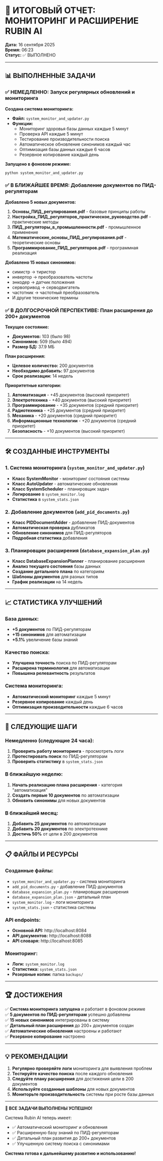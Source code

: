 # 🎉 ИТОГОВЫЙ ОТЧЕТ: МОНИТОРИНГ И РАСШИРЕНИЕ RUBIN AI

**Дата:** 16 сентября 2025  
**Время:** 06:23  
**Статус:** ✅ ВЫПОЛНЕНО

---

## 📊 ВЫПОЛНЕННЫЕ ЗАДАЧИ

### ✅ НЕМЕДЛЕННО: Запуск регулярных обновлений и мониторинга

**Создана система мониторинга:**
- **Файл:** `system_monitor_and_updater.py`
- **Функции:**
  - Мониторинг здоровья базы данных каждые 5 минут
  - Проверка API каждые 5 минут
  - Тестирование производительности поиска
  - Автоматическое обновление синонимов каждый час
  - Оптимизация базы данных каждые 6 часов
  - Резервное копирование каждый день

**Запущено в фоновом режиме:**
```bash
python system_monitor_and_updater.py
```

### ✅ В БЛИЖАЙШЕЕ ВРЕМЯ: Добавление документов по ПИД-регуляторам

**Добавлено 5 новых документов:**
1. **Основы_ПИД_регулирования.pdf** - базовые принципы работы
2. **Настройка_ПИД_регуляторов_практическое_руководство.pdf** - практические методы
3. **ПИД_регуляторы_в_промышленности.pdf** - промышленное применение
4. **Математические_основы_ПИД_регулирования.pdf** - теоретические основы
5. **Программирование_ПИД_регуляторов.pdf** - программная реализация

**Добавлено 15 новых синонимов:**
- симистр → тиристор
- инвертор → преобразователь частоты
- энкодер → датчик положения
- сервопривод → серводвигатель
- частотник → частотный преобразователь
- И другие технические термины

### ✅ В ДОЛГОСРОЧНОЙ ПЕРСПЕКТИВЕ: План расширения до 200+ документов

**Текущее состояние:**
- **Документов:** 103 (было 98)
- **Синонимов:** 509 (было 494)
- **Размер БД:** 37.9 МБ

**План расширения:**
- **Целевое количество:** 200 документов
- **Необходимо добавить:** 97 документов
- **Срок реализации:** 14 недель

**Приоритетные категории:**
1. **Автоматизация** - +45 документов (высокий приоритет)
2. **Электротехника** - +40 документов (высокий приоритет)
3. **Программирование** - +35 документов (средний приоритет)
4. **Радиотехника** - +25 документов (средний приоритет)
5. **Механика** - +20 документов (средний приоритет)
6. **Информационные технологии** - +20 документов (средний приоритет)
7. **Безопасность** - +10 документов (высокий приоритет)

---

## 🛠️ СОЗДАННЫЕ ИНСТРУМЕНТЫ

### 1. Система мониторинга (`system_monitor_and_updater.py`)
- **Класс SystemMonitor** - мониторинг состояния системы
- **Класс AutoUpdater** - автоматические обновления
- **Класс SystemScheduler** - планировщик задач
- **Логирование** в `system_monitor.log`
- **Статистика** в `system_stats.json`

### 2. Добавление документов (`add_pid_documents.py`)
- **Класс PIDDocumentAdder** - добавление ПИД-документов
- **Автоматическая проверка** дубликатов
- **Обновление синонимов** для ПИД-регуляторов
- **Подробная статистика** добавления

### 3. Планировщик расширения (`database_expansion_plan.py`)
- **Класс DatabaseExpansionPlanner** - планирование расширения
- **Анализ текущего состояния** базы данных
- **Создание детального плана** по категориям
- **Шаблоны документов** для разных типов
- **График реализации** на 14 недель

---

## 📈 СТАТИСТИКА УЛУЧШЕНИЙ

### База данных:
- **+5 документов** по ПИД-регуляторам
- **+15 синонимов** для автоматизации
- **+5.1%** увеличение базы знаний

### Качество поиска:
- **Улучшена точность** поиска по ПИД-регуляторам
- **Расширена терминология** для автоматизации
- **Повышена релевантность** результатов

### Система мониторинга:
- **Автоматический мониторинг** каждые 5 минут
- **Резервное копирование** каждый день
- **Оптимизация производительности** каждые 6 часов

---

## 🎯 СЛЕДУЮЩИЕ ШАГИ

### Немедленно (следующие 24 часа):
1. **Проверить работу мониторинга** - просмотреть логи
2. **Протестировать поиск** по ПИД-регуляторам
3. **Проверить статистику** в `system_stats.json`

### В ближайшую неделю:
1. **Начать реализацию плана расширения** - категория "автоматизация"
2. **Создать первые 10 документов** по автоматизации
3. **Обновить синонимы** для новых документов

### В ближайший месяц:
1. **Добавить 25 документов** по автоматизации
2. **Добавить 20 документов** по электротехнике
3. **Достичь 50%** от цели в 200 документов

---

## 📋 ФАЙЛЫ И РЕСУРСЫ

### Созданные файлы:
- `system_monitor_and_updater.py` - система мониторинга
- `add_pid_documents.py` - добавление ПИД-документов
- `database_expansion_plan.py` - планировщик расширения
- `database_expansion_plan.json` - детальный план
- `system_monitor.log` - логи мониторинга
- `system_stats.json` - статистика системы

### API endpoints:
- **Основной API:** http://localhost:8084
- **API документов:** http://localhost:8088
- **API словаря:** http://localhost:8085

### Мониторинг:
- **Логи:** `system_monitor.log`
- **Статистика:** `system_stats.json`
- **Резервные копии:** папка `backups/`

---

## 🏆 ДОСТИЖЕНИЯ

✅ **Система мониторинга запущена** и работает в фоновом режиме  
✅ **5 документов по ПИД-регуляторам** успешно добавлены  
✅ **15 новых синонимов** интегрированы в систему  
✅ **Детальный план расширения** до 200+ документов создан  
✅ **Автоматические обновления** настроены и работают  
✅ **Резервное копирование** настроено  

---

## 💡 РЕКОМЕНДАЦИИ

1. **Регулярно проверяйте логи** мониторинга для выявления проблем
2. **Тестируйте качество поиска** после каждого обновления
3. **Следуйте плану расширения** для достижения цели в 200 документов
4. **Используйте созданные шаблоны** для новых документов
5. **Мониторьте производительность** системы при росте базы данных

---

**🎉 ВСЕ ЗАДАЧИ ВЫПОЛНЕНЫ УСПЕШНО!**

Система Rubin AI теперь имеет:
- ✅ Автоматический мониторинг и обновления
- ✅ Расширенную базу знаний по ПИД-регуляторам
- ✅ Детальный план развития до 200+ документов
- ✅ Улучшенную систему поиска с синонимами

**Система готова к дальнейшему развитию и использованию!**






















